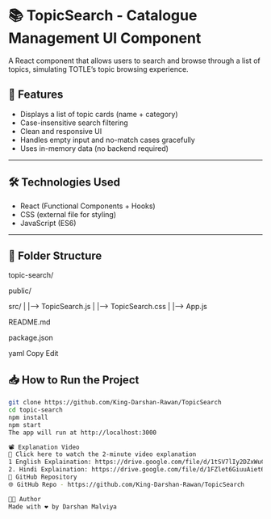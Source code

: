 # 📚 TopicSearch - Catalogue Management UI Component

A React component that allows users to search and browse through a list of topics, simulating TOTLE’s topic browsing experience.

## 🚀 Features

- Displays a list of topic cards (name + category)
- Case-insensitive search filtering
- Clean and responsive UI
- Handles empty input and no-match cases gracefully
- Uses in-memory data (no backend required)

---

## 🛠️ Technologies Used

- React (Functional Components + Hooks)
- CSS (external file for styling)
- JavaScript (ES6)

---

## 📂 Folder Structure

topic-search/

 public/
 
 src/
 |
 |--> TopicSearch.js
 | 
 |--> TopicSearch.css
 |
 |--> App.js
   
 README.md
 
 package.json

yaml
Copy
Edit


## 📥 How to Run the Project

```bash
git clone https://github.com/King-Darshan-Rawan/TopicSearch
cd topic-search
npm install
npm start
The app will run at http://localhost:3000

📽️ Explanation Video
🎥 Click here to watch the 2-minute video explanation
1 English Explaination: https://drive.google.com/file/d/1tSV7lIy2DZxWuC48X-sBJDLgaYuF5cMs/view?usp=sharing
2. Hindi Explaination: https://drive.google.com/file/d/1FZlet6GiuuAiet6PtbCKlM2Apk3y6mKn/view?usp=sharing
🔗 GitHub Repository
🌐 GitHub Repo - https://github.com/King-Darshan-Rawan/TopicSearch

👨‍💻 Author
Made with ❤️ by Darshan Malviya
